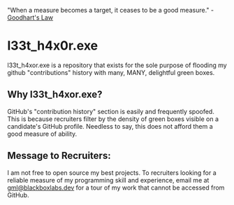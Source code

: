 "When a measure becomes a target, it ceases to be a good measure." - [Goodhart's Law](https://en.wikipedia.org/wiki/Goodhart%27s_law)
# l33t_h4x0r.exe
l33t_h4xor.exe is a repository that exists for the sole purpose of flooding my github "contributions" history
with many, MANY, delightful green boxes.

## Why l33t_h4xor.exe?
GitHub's "contribution history" section is easily and frequently spoofed. This is because recruiters
filter by the density of green boxes visible on a candidate's GitHub profile. Needless to say, this does not
afford them a good measure of ability.

## Message to Recruiters:
I am not free to open source my best projects.
To recruiters looking for a reliable measure of my programming skill and experience, email me at
gml@blackboxlabs.dev for a tour of my work that cannot be accessed from GitHub.
